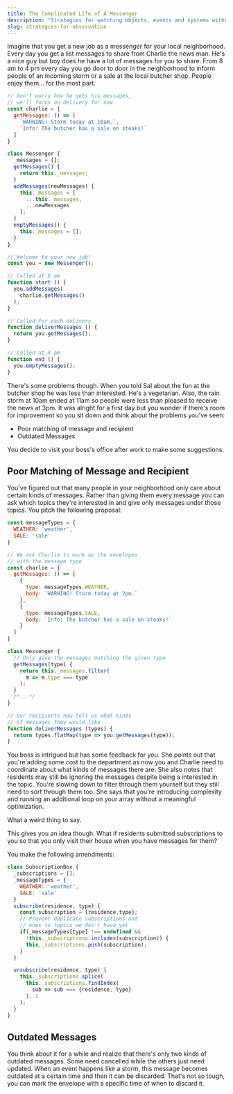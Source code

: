 ```yaml
---
title: The Complicated Life of A Messenger
description: "Strategies for watching objects, events and systems without hurting yourself"
slug: strategies-for-observation
---
```


Imagine that you get a new job as a messenger for your local neighborhood. Every day you get a list messages to share from Charlie the news man. He's a nice guy but boy does he have a lot of messages for you to share. From 8 am to 4 pm every day you go door to door in the neighborhood to inform people of an incoming storm or a sale at the local butcher shop. People enjoy them... for the most part.

```javascript
// Don't worry how he gets his messages,
// we'll focus on delivery for now
const charlie = {
  getMessages: () => [
    `WARNING! Storm today at 10am.`,
    `Info: The butcher has a sale on steaks!`
  ]
}

class Messenger {
  _messages = [];
  getMessages() {
    return this._messages;
  }
  addMessages(newMessages) {
    this._messages = [
      ...this._messages,
      ...newMessages
    ];
  }
  emptyMessages() {
    this._messages = [];
  }
}

// Welcome to your new job!
const you = new Messenger();

// Called at 8 am
function start () {
  you.addMessages(
    charlie.getMessages()
  );
}

// Called for each delivery
function deliverMessages () {
  return you.getMessages();
}

// Called at 4 pm
function end () {
  you.emptyMessages();
}
```

There's some problems though. When you told Sal about the fun at the butcher shop he was less than interested. He's a vegetarian. Also, the rain storm at 10am ended at 11am so people were less than pleased to receive the news at 3pm. It was alright for a first day but you wonder if there's room for improvement so you sit down and think about the problems you've seen:

- Poor matching of message and recipient
- Outdated Messages

You decide to visit your boss's office after work to make some suggestions.

## Poor Matching of Message and Recipient

You've figured out that many people in your neighborhood only care about certain kinds of messages. Rather than giving them every message you can ask which topics they're interested in and give only messages under those topics. You pitch the following proposal:

```javascript
const messageTypes = {
  WEATHER: 'weather',
  SALE: 'sale'
}

// We ask Charlie to mark up the envelopes
// with the message type
const charlie = {
  getMessages: () => [
    {
      type: messageTypes.WEATHER,
      body: `WARNING! Storm today at 2pm.`
    },
    {
      type: messageTypes.SALE,
      body: `Info: The butcher has a sale on steaks!`
    }
  ]
}

class Messenger {
  // Only give the messages matching the given type
  getMessages(type) {
    return this._messages.filter(
      m => m.type === type
    );
  }
  /*...*/
}

// Our recipients now tell us what kinds
// of messages they would like
function deliverMessages (types) {
  return types.flatMap(type => you.getMessages(type));
}
```

You boss is intrigued but has some feedback for you. She points out that you're adding some cost to the department as now you and Charlie need to coordinate about what kinds of messages there are. She also notes that residents may still be ignoring the messages despite being a interested in the topic. You're slowing down to filter through them yourself but they still need to sort through them too. She says that you're introducing complexity and running an additional loop on your array without a meaningful optimization.

What a weird thing to say.

This gives you an idea though. What if residents submitted subscriptions to you so that you only visit their house when you have messages for them?

You make the following amendments:

```javascript
class SubscriptionBox {
  _subscriptions = [];
  _messageTypes = {
    WEATHER: 'weather',
    SALE: 'sale'
  }
  subscribe(residence, type) {
    const subscription = {residence,type};
    // Prevent duplicate subscriptions and
    // ones to topics we don't have yet
    if(_messageTypes[type] !== undefined &&
      !this._subscriptions.includes(subscription)) {
      this._subscriptions.push(subscription);
    }
  }

  unsubscribe(residence, type) {
    this._subscriptions.splice(
      this._subscriptions.findIndex(
        sub => sub === {residence, type}
      ), 1
    );
  }
}

```

## Outdated Messages

You think about it for a while and realize that there's only two kinds of outdated messages. Some need cancelled while the others just need updated. When an event happens like a storm, this message becomes outdated at a certain time and then it can be discarded. That's not so tough, you can mark the envelope with a specific time of when to discard it.

